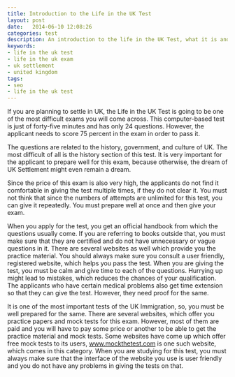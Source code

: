 ```yaml
---
title: Introduction to the Life in the UK Test
layout: post
date:   2014-06-10 12:08:26
categories: test
description: An introduction to the life in the UK Test, what it is and how you prepare it.
keywords:
- life in the uk test
- life in the uk exam
- uk settlement
- united kingdom
tags:
- seo
- life in the uk test
---
```


If you are planning to settle in UK, the Life in the UK Test is going
to be one of the most difficult exams you will come across.
This computer-based test is just of forty-five minutes and has only 24 questions.
However, the applicant needs to score 75 percent in the exam in order to pass it.

The questions are related to the history, government, and culture of UK.
The most difficult of all is the history section of this test.
It is very important for the applicant to prepare well for this exam, because otherwise,
the dream of UK Settlement might even remain a dream.

Since the price of this exam is also very high, the applicants do not find
it comfortable in giving the test multiple times, if they do not clear it.
You must not think that since the numbers of attempts are unlimited for this test, you can give it repeatedly.
You must prepare well at once and then give your exam.

When you apply for the test, you get an official handbook from which the questions usually come.
If you are referring to books outside that, you must make sure that they are certified and
do not have unnecessary or vague questions in it.
There are several websites as well which provide you the practice material.
You should always make sure you consult a user friendly, registered website, which helps you pass the test.
When you are giving the test, you must be calm and give time to each of the questions.
Hurrying up might lead to mistakes, which reduces the chances of your qualification.
The applicants who have certain medical problems also get time extension so that they can give the test.
However, they need proof for the same.

It is one of the most important tests of the UK Immigration, so, you must be well prepared for the same.
There are several websites, which offer you practice papers and mock tests for this exam.
However, most of them are paid and you will have to pay some price or another to be able to
get the practice material and mock tests.
Some websites have come up which offer free mock tests to its users, www.mockthetest.com is one such website,
which comes in this category. When you are studying for this test, you must always make sure that the
interface of the website you use is user friendly and you do not have any problems in giving the tests on that.
